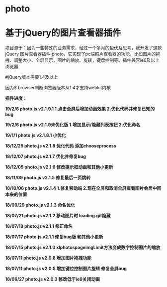 # photo

# 基于jQuery的图片查看器插件

项目源于：因为一些特殊的业务需求，经过一个多月的蛰伏及思考，我开发了这款 jQuery 图片查看器插件 photo，它实现了pc端照片查看器的功能，比如图片的拖拽、调整大小、全屏显示，图片的缩放、旋转，键盘控制等。插件兼容ie6及以上浏览器

#jQuery版本需要1.4及以上

因为$.browser判断浏览器版本从1.4才支持webkit内核

**插件进度：**

**19/2/6 photo.js v2.1.9.1 1.点击全屏后增加动画效果 2.优化代码并修复已知的bug**

**19/2/6 photo.js v2.1.9未优化版 1.增加显示/隐藏列表按钮 2.优化命名**

**19/1/1 photo.js v2.1.8.1 小优化**

**18/12/25 photo.js v2.1.8 优化代码 添加chooseprocess**

**18/12/07 photo.js v2.1.7 优化并修复bug**

**18/12/05 photo.js v2.1.6 修改提示框动画和其他小更新**

**18/11/09 photo.js v2.1.5 修复最后一页跳转**

**18/10/06 photo.js v2.1.4 1.修复移动端 2.现在全屏和取消全屏查看图片会居中回本来的位置**

**18/09/29 photo.js v2.1.3 命名优化**

**18/07/21 photo.js v2.1.2 移动图片时 loading.gif隐藏**

**18/07/18 photo.js v2.1.1 修正命名**

**18/07/17 photo.js v2.1.1 修复bug版 和其他小更新**

**18/07/15 photo.js v2.1.0 xlphotospageimgLimit方法变成数字控制图片的缩放**

**18/07/11 photo.js v2.0.8 增加图片拖拽功能**

**18/07/11 photo.js v2.0.5 增加键位控制图片旋转 修复全屏bug**

**18/06/27 photo.js v2.0.3 修改低于ie9关闭动画**